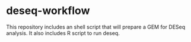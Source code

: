 # deseq-workflow
This repository includes an shell script that will prepare a GEM for DESeq analysis. It also includes R script to run deseq.

